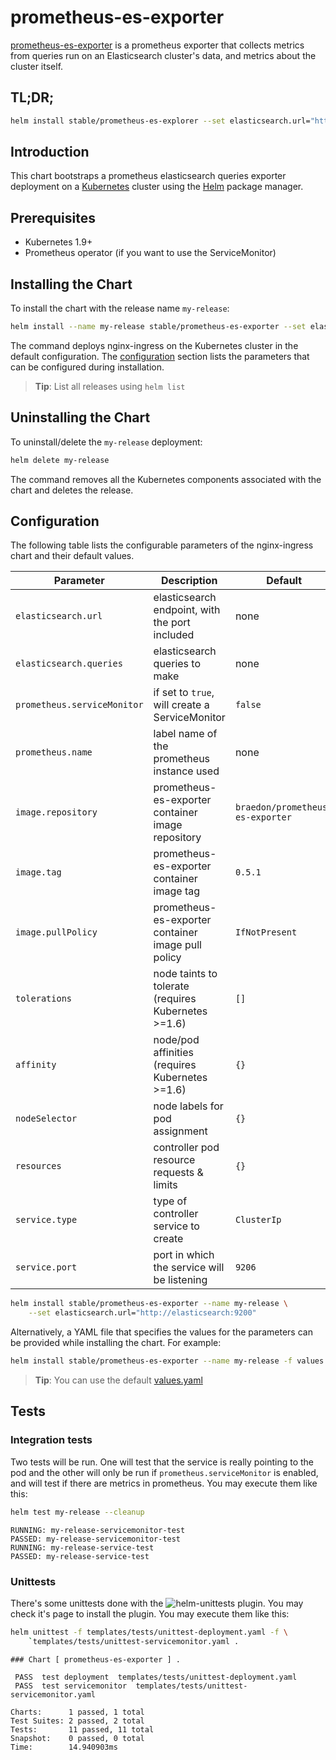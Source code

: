 # prometheus-es-exporter

[prometheus-es-exporter](https://github.com/braedon/prometheus-es-exporter) is a
prometheus exporter that collects metrics from queries run on an Elasticsearch
cluster's data, and metrics about the cluster itself.

## TL;DR;

```bash
helm install stable/prometheus-es-explorer --set elasticsearch.url="http://elasticsearch:9200"
```

## Introduction

This chart bootstraps a prometheus elasticsearch queries exporter deployment on a
[Kubernetes](http://kubernetes.io) cluster using the [Helm](https://helm.sh)
package manager.

## Prerequisites
  - Kubernetes 1.9+
  - Prometheus operator (if you want to use the ServiceMonitor)

## Installing the Chart

To install the chart with the release name `my-release`:

```bash
helm install --name my-release stable/prometheus-es-exporter --set elasticsearch.url="http://elasticsearch:9200"
```

The command deploys nginx-ingress on the Kubernetes cluster in the default
configuration. The [configuration](#configuration) section lists the parameters
that can be configured during installation.

> **Tip**: List all releases using `helm list`

## Uninstalling the Chart

To uninstall/delete the `my-release` deployment:

```bash
helm delete my-release
```

The command removes all the Kubernetes components associated with the chart and
deletes the release.

## Configuration

The following table lists the configurable parameters of the nginx-ingress chart and their default values.

Parameter | Description | Default
--- | --- | ---
`elasticsearch.url` | elasticsearch endpoint, with the port included | none
`elasticsearch.queries` | elasticsearch queries to make | none
`prometheus.serviceMonitor` | if set to `true`, will create a ServiceMonitor | `false`
`prometheus.name` | label name of the prometheus instance used | none
`image.repository` | prometheus-es-exporter container image repository | `braedon/prometheus-es-exporter`
`image.tag` | prometheus-es-exporter container image tag | `0.5.1`
`image.pullPolicy` | prometheus-es-exporter container image pull policy | `IfNotPresent`
`tolerations` | node taints to tolerate (requires Kubernetes >=1.6) | `[]`
`affinity` | node/pod affinities (requires Kubernetes >=1.6) | `{}`
`nodeSelector` | node labels for pod assignment | `{}`
`resources` | controller pod resource requests & limits | `{}`
`service.type` | type of controller service to create | `ClusterIp`
`service.port` | port in which the service will be listening | `9206`

```bash
helm install stable/prometheus-es-exporter --name my-release \
    --set elasticsearch.url="http://elasticsearch:9200"
```

Alternatively, a YAML file that specifies the values for the parameters can be
provided while installing the chart. For example:

```bash
helm install stable/prometheus-es-exporter --name my-release -f values.yaml
```

> **Tip**: You can use the default [values.yaml](values.yaml)

## Tests
### Integration tests
Two tests will be run. One will test that the service is really pointing to the
pod and the other will only be run if `prometheus.serviceMonitor` is enabled,
and will test if there are metrics in prometheus. You may execute them like this:

```bash
helm test my-release --cleanup
```

```console
RUNNING: my-release-servicemonitor-test
PASSED: my-release-servicemonitor-test
RUNNING: my-release-service-test
PASSED: my-release-service-test
```

### Unittests
There's some unittests done with the
![helm-unittests](https://github.com/lrills/helm-unittest) plugin. You may check
it's page to install the plugin. You may execute them like this:

```bash
helm unittest -f templates/tests/unittest-deployment.yaml -f \
    `templates/tests/unittest-servicemonitor.yaml .
```

```console
### Chart [ prometheus-es-exporter ] .

 PASS  test deployment	templates/tests/unittest-deployment.yaml
 PASS  test servicemonitor	templates/tests/unittest-servicemonitor.yaml

Charts:      1 passed, 1 total
Test Suites: 2 passed, 2 total
Tests:       11 passed, 11 total
Snapshot:    0 passed, 0 total
Time:        14.940903ms
```
